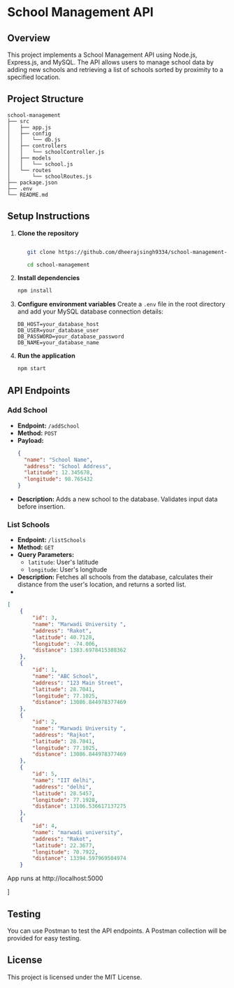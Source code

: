 # School Management API

## Overview
This project implements a School Management API using Node.js, Express.js, and MySQL. The API allows users to manage school data by adding new schools and retrieving a list of schools sorted by proximity to a specified location.

## Project Structure
```
school-management
├── src
│   ├── app.js
│   ├── config
│   │   └── db.js
│   ├── controllers
│   │   └── schoolController.js
│   ├── models
│   │   └── school.js
│   └── routes
│       └── schoolRoutes.js
├── package.json
├── .env
└── README.md
```

## Setup Instructions

1. **Clone the repository**
   ```bash

      git clone https://github.com/dheerajsingh9334/school-management-api.git

      cd school-management 
   ```

2. **Install dependencies**
   ```bash
   npm install
   ```

3. **Configure environment variables**
   Create a `.env` file in the root directory and add your MySQL database connection details:
   ```
   DB_HOST=your_database_host
   DB_USER=your_database_user
   DB_PASSWORD=your_database_password
   DB_NAME=your_database_name
   ```

4. **Run the application**
   ```bash
   npm start
   ```

## API Endpoints

### Add School
- **Endpoint:** `/addSchool`
- **Method:** `POST`
- **Payload:**
  ```json
  {
    "name": "School Name",
    "address": "School Address",
    "latitude": 12.345678,
    "longitude": 98.765432
  }
  ```
- **Description:** Adds a new school to the database. Validates input data before insertion.

### List Schools
- **Endpoint:** `/listSchools`
- **Method:** `GET`
- **Query Parameters:**
  - `latitude`: User's latitude
  - `longitude`: User's longitude
- **Description:** Fetches all schools from the database, calculates their distance from the user's location, and returns a sorted list.
- 
```json
[
    {
        "id": 3,
        "name": "Marwadi University ",
        "address": "Rakot",
        "latitude": 40.7128,
        "longitude": -74.006,
        "distance": 1383.6978415388362
    },
    {
        "id": 1,
        "name": "ABC School",
        "address": "123 Main Street",
        "latitude": 28.7041,
        "longitude": 77.1025,
        "distance": 13086.844978377469
    },
    {
        "id": 2,
        "name": "Marwadi University ",
        "address": "Rajkot",
        "latitude": 28.7041,
        "longitude": 77.1025,
        "distance": 13086.844978377469
    },
    {
        "id": 5,
        "name": "IIT delhi",
        "address": "delhi",
        "latitude": 28.5457,
        "longitude": 77.1928,
        "distance": 13106.536617137275
    },
    {
        "id": 4,
        "name": "marwadi university",
        "address": "Rakot",
        "latitude": 22.3677,
        "longitude": 70.7922,
        "distance": 13394.597969504974
    }
```
App runs at http://localhost:5000

] 
## Testing
You can use Postman to test the API endpoints. A Postman collection will be provided for easy testing.

## License
This project is licensed under the MIT License.

